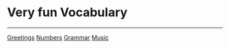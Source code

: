 <h1>Very fun Vocabulary </h1>











<hr>

<a href="page2.html">Greetings</a>
<a href="page3.html">Numbers</a>
<a href="page4.html">Grammar</a>
<a href="page6.html">Music</a>
